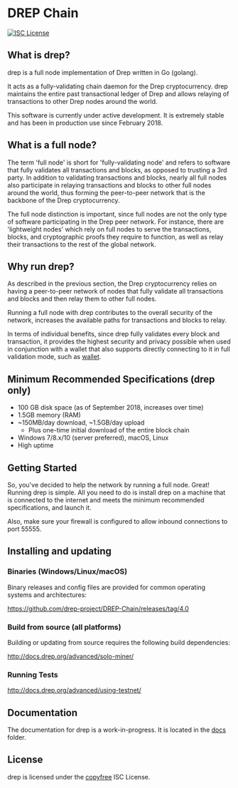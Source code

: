 DREP Chain
====


[![ISC License](https://img.shields.io/badge/license-ISC-blue.svg)](http://copyfree.org)


## What is drep?

drep is a full node implementation of Drep written in Go (golang).

It acts as a fully-validating chain daemon for the Drep cryptocurrency.  drep
maintains the entire past transactional ledger of Drep and allows relaying of
transactions to other Drep nodes around the world.

This software is currently under active development.  It is extremely stable and
has been in production use since February 2018.


## What is a full node?

The term 'full node' is short for 'fully-validating node' and refers to software
that fully validates all transactions and blocks, as opposed to trusting a 3rd
party.  In addition to validating transactions and blocks, nearly all full nodes
also participate in relaying transactions and blocks to other full nodes around
the world, thus forming the peer-to-peer network that is the backbone of the
Drep cryptocurrency.

The full node distinction is important, since full nodes are not the only type
of software participating in the Drep peer network. For instance, there are
'lightweight nodes' which rely on full nodes to serve the transactions, blocks,
and cryptographic proofs they require to function, as well as relay their
transactions to the rest of the global network.

## Why run drep?

As described in the previous section, the Drep cryptocurrency relies on having
a peer-to-peer network of nodes that fully validate all transactions and blocks
and then relay them to other full nodes.

Running a full node with drep contributes to the overall security of the
network, increases the available paths for transactions and blocks to relay.

In terms of individual benefits, since drep fully validates every block and
transaction, it provides the highest security and privacy possible when used in
conjunction with a wallet that also supports directly connecting to it in full
validation mode, such as [wallet](https://drep.top/appdrep1.2.0.apk).

## Minimum Recommended Specifications (drep only)

* 100 GB disk space (as of September 2018, increases over time)
* 1.5GB memory (RAM)
* ~150MB/day download, ~1.5GB/day upload
  * Plus one-time initial download of the entire block chain
* Windows 7/8.x/10 (server preferred), macOS, Linux
* High uptime

## Getting Started

So, you've decided to help the network by running a full node.  Great!  Running
drep is simple.  All you need to do is install drep on a machine that is
connected to the internet and meets the minimum recommended specifications, and
launch it.

Also, make sure your firewall is configured to allow inbound connections to port
55555.

<a name="Installation" />

## Installing and updating

### Binaries (Windows/Linux/macOS)

Binary releases and config files are provided for common operating systems and architectures:

https://github.com/drep-project/DREP-Chain/releases/tag/4.0


### Build from source (all platforms)

Building or updating from source requires the following build dependencies:

http://docs.drep.org/advanced/solo-miner/


### Running Tests

http://docs.drep.org/advanced/using-testnet/

## Documentation

The documentation for drep is a work-in-progress.  It is located in the
[docs](http://docs.drep.org) folder.

## License

drep is licensed under the [copyfree](http://copyfree.org) ISC License.
